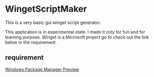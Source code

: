 # WingetScriptMaker
This is a very basic gui winget script generator.

This application is in experimental state. I made it only for fun and for learning purpose.
Winget is a Microsoft project go to check out the link below in the requirement.

## requirement
[Windows Package Manager Preview](https://github.com/microsoft/winget-cli/releases)
